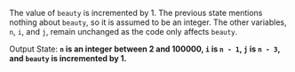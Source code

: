 The value of `beauty` is incremented by 1. The previous state mentions nothing about `beauty`, so it is assumed to be an integer. The other variables, `n`, `i`, and `j`, remain unchanged as the code only affects `beauty`. 

Output State: **`n` is an integer between 2 and 100000, `i` is `n - 1`, `j` is `n - 3`, and `beauty` is incremented by 1.**